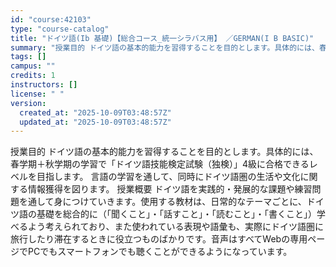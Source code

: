 ```yaml
---
id: "course:42103"
type: "course-catalog"
title: "ドイツ語(Ib 基礎)【総合コース_統一シラバス用】 ／GERMAN(I B BASIC)"
summary: "授業目的 ドイツ語の基本的能力を習得することを目的とします。具体的には、春学期＋秋学期の学習で「ドイツ語技能検定試験（独検）」4級に合格できるレベルを目指します。 言語の学習を通して、同時にドイツ語圏の生活や文化に関する情報獲得を図ります。…"
tags: []
campus: ""
credits: 1
instructors: []
license: " "
version:
  created_at: "2025-10-09T03:48:57Z"
  updated_at: "2025-10-09T03:48:57Z"
---
```


授業目的 ドイツ語の基本的能力を習得することを目的とします。具体的には、春学期＋秋学期の学習で「ドイツ語技能検定試験（独検）」4級に合格できるレベルを目指します。 言語の学習を通して、同時にドイツ語圏の生活や文化に関する情報獲得を図ります。 授業概要 ドイツ語を実践的・発展的な課題や練習問題を通して身につけていきます。使用する教材は、日常的なテーマごとに、ドイツ語の基礎を総合的に（「聞くこと」・「話すこと」・「読むこと」・「書くこと」）学べるよう考えられており、また使われている表現や語彙も、実際にドイツ語圏に旅行したり滞在するときに役立つものばかりです。音声はすべてWebの専用ページでPCでもスマートフォンでも聴くことができるようになっています。
